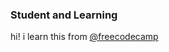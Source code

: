 <h3>Student and Learning</h3>
hi! i learn this from <a href="https://www.youtube.com/channel/UC8butISFwT-Wl7EV0hUK0BQ">@freecodecamp</a>